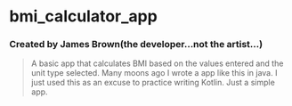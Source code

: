 # bmi_calculator_app
### Created by James Brown(the developer...not the artist...)

> A basic app that calculates BMI based on the values entered and the unit type selected.  Many moons ago I wrote a app like this in java.  I just used this as an
> excuse to practice writing Kotlin.  Just a simple app.
